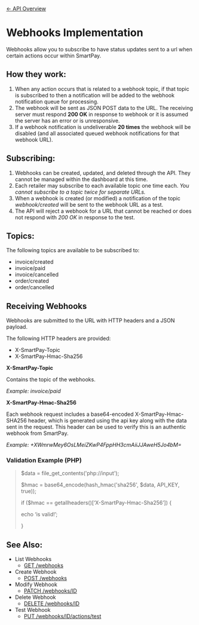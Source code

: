 [&larr; API Overview](../overview.md)
# Webhooks Implementation

Webhooks allow you to subscribe to have status updates sent to a url when certain actions occur within SmartPay.

## How they work:

1.	When any action occurs that is related to a webhook topic, if that topic is subscribed to then a notification will be added to the webhook notification queue for processing.
2.	The webhook will be sent as JSON POST data to the URL.  The receiving server must respond **200 OK** in response to webhook or it is assumed the server has an error or is unresponsive. 
3.	If a webhook notification is undeliverable **20 times** the webhook will be disabled (and all associated queued webhook notifications for that webhook URL).

## Subscribing:

1.	Webhooks can be created, updated, and deleted through the API.  They cannot be managed within the dashboard at this time.
2.	Each retailer may subscribe to each available topic one time each.  *You cannot subscribe to a topic twice for separate URLs.*
3.	When a webhook is created (or modified) a notification of the topic *webhook/created* will be sent to the webhook URL as a test.
4.	The API will reject a webhook for a URL that cannot be reached or does not respond with *200 OK* in response to the test.

## Topics:

The following topics are available to be subscribed to:

- invoice/created
- invoice/paid
- invoice/cancelled
- order/created
- order/cancelled

## Receiving Webhooks

Webhooks are submitted to the URL with HTTP headers and a JSON payload.

The following HTTP headers are provided:

- X-SmartPay-Topic
- X-SmartPay-Hmac-Sha256

**X-SmartPay-Topic**

Contains the topic of the webhooks. 

*Example: invoice/paid*

**X-SmartPay-Hmac-Sha256**

Each webhook request includes a base64-encoded X-SmartPay-Hmac-SHA256 header, which is generated using the api key along with the data sent in the request.  This header can be used to verify this is an authentic webhook from SmartPay.

*Example: +XWmrwMey6OsLMeiZKwP4FppHH3cmAiiJJAweH5Jo4bM=*

### Validation Example (PHP)

> $data = file_get_contents('php://input');
>
> $hmac = base64_encode(hash_hmac('sha256', $data, API_KEY, true));
>
> if ($hmac  ==  getallheaders()[‘X-SmartPay-Hmac-Sha256’]) {
>
> 	echo ‘is valid!’;
>
> }

## See Also:

- List Webhooks
	* [GET /webhooks](get_webhooks.md)
- Create Webhook
	* [POST /webhooks](create_webhook.md)
- Modify Webhook
	* [PATCH /webhooks/ID](modify_webhook.md)
- Delete Webhook
	* [DELETE /webhooks/ID](delete_webhook.md)
- Test Webhook
	* [PUT /webhooks/ID/actions/test](test_webhook.md)